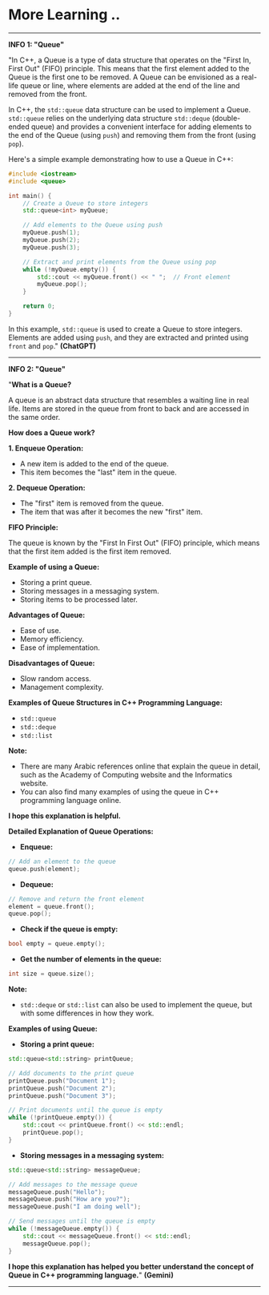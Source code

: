 # More Learning ..

---

**INFO 1: "Queue"**

"In C++, a Queue is a type of data structure that operates on the "First In, First Out" (FIFO) principle. This means that the first element added to the Queue is the first one to be removed. A Queue can be envisioned as a real-life queue or line, where elements are added at the end of the line and removed from the front.

In C++, the `std::queue` data structure can be used to implement a Queue. `std::queue` relies on the underlying data structure `std::deque` (double-ended queue) and provides a convenient interface for adding elements to the end of the Queue (using `push`) and removing them from the front (using `pop`).

Here's a simple example demonstrating how to use a Queue in C++:

```cpp
#include <iostream>
#include <queue>

int main() {
    // Create a Queue to store integers
    std::queue<int> myQueue;

    // Add elements to the Queue using push
    myQueue.push(1);
    myQueue.push(2);
    myQueue.push(3);

    // Extract and print elements from the Queue using pop
    while (!myQueue.empty()) {
        std::cout << myQueue.front() << " ";  // Front element
        myQueue.pop();
    }

    return 0;
}
```

In this example, `std::queue` is used to create a Queue to store integers. Elements are added using `push`, and they are extracted and printed using `front` and `pop`." **(ChatGPT)**

---

**INFO 2: "Queue"**

"**What is a Queue?**

A queue is an abstract data structure that resembles a waiting line in real life. Items are stored in the queue from front to back and are accessed in the same order.

**How does a Queue work?**

**1. Enqueue Operation:**

* A new item is added to the end of the queue.
* This item becomes the "last" item in the queue.

**2. Dequeue Operation:**

* The "first" item is removed from the queue.
* The item that was after it becomes the new "first" item.

**FIFO Principle:**

The queue is known by the "First In First Out" (FIFO) principle, which means that the first item added is the first item removed.

**Example of using a Queue:**

* Storing a print queue.
* Storing messages in a messaging system.
* Storing items to be processed later.

**Advantages of Queue:**

* Ease of use.
* Memory efficiency.
* Ease of implementation.

**Disadvantages of Queue:**

* Slow random access.
* Management complexity.

**Examples of Queue Structures in C++ Programming Language:**

* `std::queue`
* `std::deque`
* `std::list`

**Note:**

* There are many Arabic references online that explain the queue in detail, such as the Academy of Computing website and the Informatics website.
* You can also find many examples of using the queue in C++ programming language online.

**I hope this explanation is helpful.**

**Detailed Explanation of Queue Operations:**

* **Enqueue:**

```c++
// Add an element to the queue
queue.push(element);
```

* **Dequeue:**

```c++
// Remove and return the front element
element = queue.front();
queue.pop();
```

* **Check if the queue is empty:**

```c++
bool empty = queue.empty();
```

* **Get the number of elements in the queue:**

```c++
int size = queue.size();
```

**Note:**

* `std::deque` or `std::list` can also be used to implement the queue, but with some differences in how they work.

**Examples of using Queue:**

* **Storing a print queue:**

```c++
std::queue<std::string> printQueue;

// Add documents to the print queue
printQueue.push("Document 1");
printQueue.push("Document 2");
printQueue.push("Document 3");

// Print documents until the queue is empty
while (!printQueue.empty()) {
    std::cout << printQueue.front() << std::endl;
    printQueue.pop();
}
```

* **Storing messages in a messaging system:**

```c++
std::queue<std::string> messageQueue;

// Add messages to the message queue
messageQueue.push("Hello");
messageQueue.push("How are you?");
messageQueue.push("I am doing well");

// Send messages until the queue is empty
while (!messageQueue.empty()) {
    std::cout << messageQueue.front() << std::endl;
    messageQueue.pop();
}
```

**I hope this explanation has helped you better understand the concept of Queue in C++ programming language.**" **(Gemini)**

---
